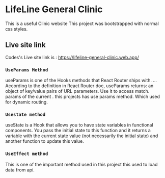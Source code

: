 # LifeLine General Clinic

This is a useful Clinic website
This project was bootstrapped with normal css styles.

## Live site link

Codes's Live site link is : https://lifeline-general-clinic.web.app/

### `UseParams Method`

useParams is one of the Hooks methods that React Router ships with. 
... According to the definition in React Router doc, useParams returns: an object of key/value pairs of URL parameters.
Use it to access match. params of the current <Route> .
this projects has use params method. Which used for dynamic routing.

### `Usestate method`

useState is a Hook that allows you to have state variables in functional components. 
You pass the initial state to this function and it returns a variable with the current state value 
(not necessarily the initial state) and another function to update this value.

### `UseEffect method`

This is one of the important method used in this project this used to load data from api.


